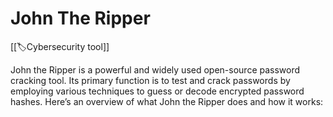 
# John The Ripper

[[🏷️Cybersecurity tool]]

John the Ripper is a powerful and widely used open-source password cracking tool. Its primary function is to test and crack passwords by employing various techniques to guess or decode encrypted password hashes. Here’s an overview of what John the Ripper does and how it works:

